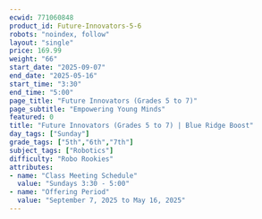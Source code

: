 ```yaml
---
ecwid: 771060848
product_id: Future-Innovators-5-6
robots: "noindex, follow"
layout: "single"
price: 169.99
weight: "66"
start_date: "2025-09-07"
end_date: "2025-05-16"
start_time: "3:30"
end_time: "5:00"
page_title: "Future Innovators (Grades 5 to 7)"
page_subtitle: "Empowering Young Minds"
featured: 0
title: "Future Innovators (Grades 5 to 7) | Blue Ridge Boost"
day_tags: ["Sunday"]
grade_tags: ["5th","6th","7th"]
subject_tags: ["Robotics"]
difficulty: "Robo Rookies"
attributes:
- name: "Class Meeting Schedule"
  value: "Sundays 3:30 - 5:00"
- name: "Offering Period"
  value: "September 7, 2025 to May 16, 2025"
---
```

